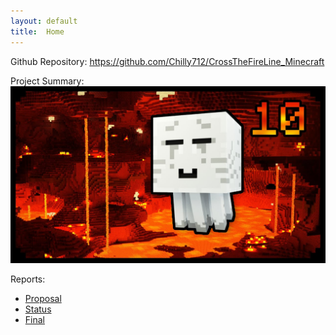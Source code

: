 ```yaml
---
layout: default
title:  Home
---
```


Github Repository: https://github.com/Chilly712/CrossTheFireLine_Minecraft

Project Summary: ![image](https://github.com/Chilly712/CrossTheFireLine_Minecraft/blob/main/docs/images/Ghast.jpg)

Reports:

- [Proposal](proposal.html)
- [Status](status.html)
- [Final](final.html)

